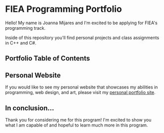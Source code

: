 # FIEA Programming Portfolio

Hello! My name is Joanna Mijares and I'm excited to be applying for FIEA's programming track.

Inside of this repository you'll find personal projects and class assignments in C++ and C#. 

## Portfolio Table of Contents

## Personal Website

If you would like to see my personal website that showcases my abilities in programming, web design, and art, please visit my [personal portfolio site](https://joannamijares.com/).

## In conclusion...

Thank you for considering me for this program! I'm excited to show you what I am capable of and hopeful to learn much more in this program.
